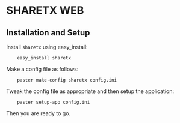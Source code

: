 # SHARETX WEB

## Installation and Setup

Install ``sharetx`` using easy_install:

```
    easy_install sharetx
```

Make a config file as follows:

```
    paster make-config sharetx config.ini
```

Tweak the config file as appropriate and then setup the application:

```
    paster setup-app config.ini
```

Then you are ready to go.

